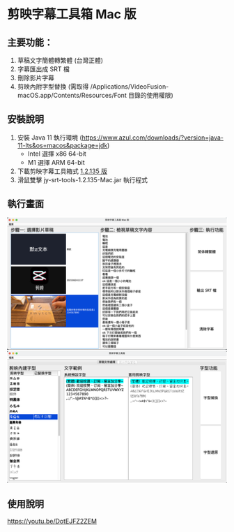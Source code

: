 # 剪映字幕工具箱 Mac 版
## 主要功能：
1. 草稿文字簡體轉繁體 (台灣正體)
2. 字幕匯出成 SRT 檔
3. 刪除影片字幕
4. 剪映內附字型替換 (需取得 /Applications/VideoFusion-macOS.app/Contents/Resources/Font 目錄的使用權限)


## 安裝說明
1. 安裝 Java 11 執行環境 (https://www.azul.com/downloads/?version=java-11-lts&os=macos&package=jdk)
   * Intel 選擇 x86 64-bit
   * M1 選擇 ARM 64-bit
2. 下載剪映字幕工具箱式 [1.2.135 版](https://github.com/jackychu0830/jy-srt-tools/releases/download/1.2.135-Mac/jy-srt-tools-1.2.135-Mac.jar)
3. 滑鼠雙擊 jy-srt-tools-1.2.135-Mac.jar 執行程式

## 執行畫面
![畫面1](https://github.com/jackychu0830/jy-srt-tools/raw/mac/screenshot-mac.png)
![畫面2](https://github.com/jackychu0830/jy-srt-tools/raw/mac/screenshot-mac2.png)


## 使用說明
https://youtu.be/DotEJFZ2ZEM
